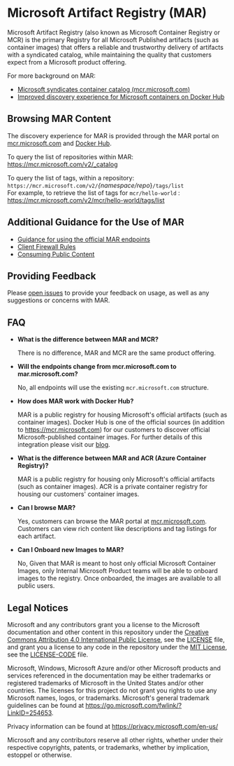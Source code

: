 # Microsoft Artifact Registry (MAR)

Microsoft Artifact Registry (also known as Microsoft Container Registry or MCR) is the primary Registry for all Microsoft Published artifacts (such as container images) that offers a reliable and trustworthy delivery of artifacts with a syndicated catalog, while maintaining the quality that customers expect from a  Microsoft product offering. 

For more background on MAR:

- [Microsoft syndicates container catalog (mcr.microsoft.com)](https://azure.microsoft.com/blog/microsoft-syndicates-container-catalog/)
- [Improved discovery experience for Microsoft containers on Docker Hub
](https://cloudblogs.microsoft.com/opensource/2019/01/17/improved-discovery-experience-microsoft-containers-docker-hub/)

## Browsing MAR Content

The discovery experience for MAR is provided through the MAR portal on [mcr.microsoft.com](https://mcr.microsoft.com/) and [Docker Hub](https://hub.docker.com/publishers/microsoftowner).

To query the list of repositories within MAR: https://mcr.microsoft.com/v2/_catalog

To query the list of tags, within a repository: `https://mcr.microsoft.com/v2/`*{namespace/repo*}`/tags/list`  
For example, to retrieve the list of tags for `mcr/hello-world` : https://mcr.microsoft.com/v2/mcr/hello-world/tags/list

## Additional Guidance for the Use of MAR

- [Guidance for using the official MAR endpoints](./docs/mcr-endpoints-guidance.md)
- [Client Firewall Rules](./client-firewall-rules.md)
- [Consuming Public Content](https://opencontainers.org/posts/blog/2020-10-30-consuming-public-content/)

## Providing Feedback

Please [open issues](https://github.com/microsoft/containerregistry/issues) to provide your feedback on usage, as well as any suggestions or concerns with MAR.

## FAQ

* **What is the difference between MAR and MCR?**

    There is no difference, MAR and MCR are the same product offering.

* **Will the endpoints change from mcr.microsoft.com to mar.microsoft.com?**

    No, all endpoints will use the existing `mcr.microsoft.com` structure.

* **How does MAR work with Docker Hub?**  

    MAR is a public registry for housing Microsoft's official artifacts (such as container images). Docker Hub is one of the official sources (in addition to https://mcr.microsoft.com) for our customers to discover official Microsoft-published container images. For further details of this integration please visit our [blog](https://cloudblogs.microsoft.com/opensource/2019/01/17/improved-discovery-experience-microsoft-containers-docker-hub/).

* **What is the difference between MAR and ACR (Azure Container Registry)?**  

    MAR is a public registry for housing only Microsoft's official artifacts (such as container images). ACR is a private container registry for housing our customers' container images.

* **Can I browse MAR?**

    Yes, customers can browse the MAR portal at [mcr.microsoft.com](https://mcr.microsoft.com/). Customers can view rich content like descriptions and tag listings for each artifact.

* **Can I Onboard new Images to MAR?** 

    No, Given that MAR is meant to host only official Microsoft Container Images, only Internal Microsoft Product teams will be able to onboard images to the registry. Once onboarded, the images are available to all public users.

## Legal Notices

Microsoft and any contributors grant you a license to the Microsoft documentation and other content
in this repository under the [Creative Commons Attribution 4.0 International Public License](https://creativecommons.org/licenses/by/4.0/legalcode),
see the [LICENSE](LICENSE) file, and grant you a license to any code in the repository under the [MIT License](https://opensource.org/licenses/MIT), see the
[LICENSE-CODE](LICENSE-CODE) file.

Microsoft, Windows, Microsoft Azure and/or other Microsoft products and services referenced in the documentation
may be either trademarks or registered trademarks of Microsoft in the United States and/or other countries.
The licenses for this project do not grant you rights to use any Microsoft names, logos, or trademarks.
Microsoft's general trademark guidelines can be found at https://go.microsoft.com/fwlink/?LinkID=254653.

Privacy information can be found at https://privacy.microsoft.com/en-us/

Microsoft and any contributors reserve all other rights, whether under their respective copyrights, patents,
or trademarks, whether by implication, estoppel or otherwise.
